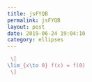 ```yaml
---
title: jsFYQB
permalink: jsFYQB
layout: post
date: 2019-06-24 19:04:10
category: ellipses
---
```


```latex
 \[
\lim_{x\to 0} f(x) = f(0)
 \]
```